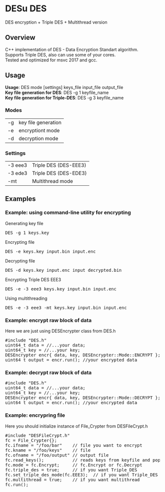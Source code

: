 # DESu DES
DES encryption + Triple DES + Multithread version

<h2>Overview</h2>
C++ implementation of DES - Data Encryption Standart algorithm.<br/>
Supports Triple DES, also can use some of your cores.<br/>
Tested and optimized for msvc 2017 and gcc.<br/>

<h2>Usage</h2>

<b>Usage</b>: DES mode [settings] keys_file input_file output_file<br/>
<b>Key file generation for DES</b>: DES -g 1 keyfile_name<br/>
<b>Key file generation for Triple-DES</b>: DES -g 3 keyfile_name<br/>
<h3>Modes</h3>
<table>
  <tr>
    <td>-g</td>
    <td>key file generation</td>
  </tr>
  <tr>
    <td>-e</td>
    <td>encryptiont mode</td>
  </tr>
  <tr>
    <td>-d</td>
    <td>decryption mode</td>
  </tr>
</table>
<h3>Settings</h3>
<table>
  <tr>
    <td>-3 eee3</td>
    <td>Triple DES (DES-EEE3)</td>
  </tr>
  <tr>
    <td>-3 ede3</td>
    <td>Triple DES (DES-EDE3)</td>
  </tr>
  <tr>
    <td>-mt</td>
    <td>Multithread mode</td>
  </tr>
</table>

<h2>Examples</h2>

<h3>Example: using command-line utility for encrypting</h3>

<p>Generating key file</p>
<pre>DES -g 1 keys.key</pre>
<p>Encrypting file</p>
<pre>DES -e keys.key input.bin input.enc</pre>
<p>Decrypting file</p>
<pre>DES -d keys.key input.enc input_decrypted.bin</pre>
<p>Encrypting Triple DES EEE3</p>
<pre>DES -e -3 eee3 keys.key input.bin input.enc</pre>
<p>Using multithreading</p>
<pre>DES -e -3 eee3 -mt keys.key input.bin input.enc</pre>


<h3>Example: encrypt raw block of data</h3>

<p>Here we are just using DESEncrypter class from DES.h</p>
<pre>
#include "DES.h"
uint64_t data = //...your data;
uint64_t key = //...your key;
DESEncrypter encr{ data, key, DESEncrypter::Mode::ENCRYPT };
uint64_t output = encr.run(); //your encrypted data
</pre>

<h3>Example: decrypt raw block of data</h3>

<pre>
#include "DES.h"
uint64_t data = //...your data;
uint64_t key = //...your key;
DESEncrypter encr{ data, key, DESEncrypter::Mode::DECRYPT };
uint64_t output = encr.run(); //your encrypted data
</pre>

<h3>Example: encrypring file</h3>
<p>Here you should initialize instance of File_Crypter from DESFileCrypt.h</p>
<pre>
#include "DESFileCrypt.h"
fc = File_Crypter{};
fc.ifname = "/foo/bar"    // file you want to encrypt
fc.kname = "/foo/keys"    // file 
fc.ofname = "/foo/output" // output file
fc.read_keys();           // reads keys from keyfile and populates fc object with it
fc.mode = fc.Encrypt;     // fc.Encrypt or fc.Decrypt
fc.triple_des = true;     // if you want Triple_DES
fc.set_triple_des_mode(fc.EEE3);  // if you want Triple_DES
fc.multithread = true;    // if you want multithread
fc.run();
</pre>
